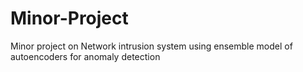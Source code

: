 # Minor-Project
Minor project on Network intrusion system using ensemble model of autoencoders for anomaly detection
